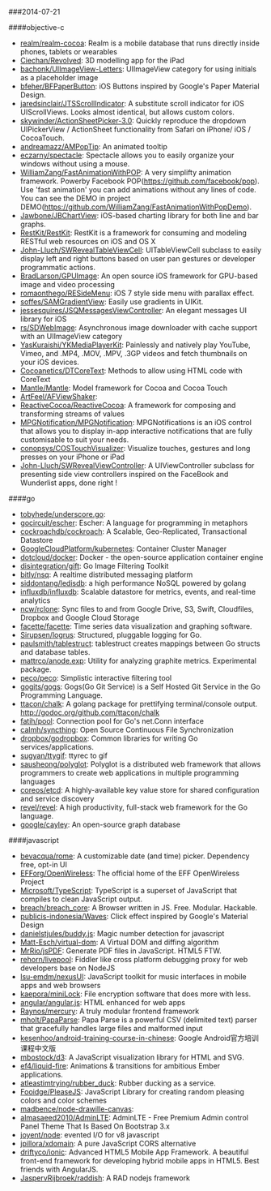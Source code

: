 ###2014-07-21

####objective-c
* [realm/realm-cocoa](https://github.com/realm/realm-cocoa): Realm is a mobile database that runs directly inside phones, tablets or wearables
* [Ciechan/Revolved](https://github.com/Ciechan/Revolved): 3D modelling app for the iPad
* [bachonk/UIImageView-Letters](https://github.com/bachonk/UIImageView-Letters): UIImageView category for using initials as a placeholder image
* [bfeher/BFPaperButton](https://github.com/bfeher/BFPaperButton): iOS Buttons inspired by Google's Paper Material Design.
* [jaredsinclair/JTSScrollIndicator](https://github.com/jaredsinclair/JTSScrollIndicator): A substitute scroll indicator for iOS UIScrollViews. Looks almost identical, but allows custom colors.
* [skywinder/ActionSheetPicker-3.0](https://github.com/skywinder/ActionSheetPicker-3.0): Quickly reproduce the dropdown UIPickerView / ActionSheet functionality from Safari on iPhone/ iOS / CocoaTouch.
* [andreamazz/AMPopTip](https://github.com/andreamazz/AMPopTip): An animated tooltip
* [eczarny/spectacle](https://github.com/eczarny/spectacle): Spectacle allows you to easily organize your windows without using a mouse.
* [WilliamZang/FastAnimationWithPOP](https://github.com/WilliamZang/FastAnimationWithPOP): A very simplifty animation framework. Powerby Facebook POP(https://github.com/facebook/pop). Use 'fast animation' you can add animations without any lines of code.  You can see the DEMO in project DEMO(https://github.com/WilliamZang/FastAnimationWithPopDemo).
* [Jawbone/JBChartView](https://github.com/Jawbone/JBChartView): iOS-based charting library for both line and bar graphs.
* [RestKit/RestKit](https://github.com/RestKit/RestKit): RestKit is a framework for consuming and modeling RESTful web resources on iOS and OS X
* [John-Lluch/SWRevealTableViewCell](https://github.com/John-Lluch/SWRevealTableViewCell): UITableViewCell subclass to easily display left and right buttons based on user pan gestures or developer programmatic actions.
* [BradLarson/GPUImage](https://github.com/BradLarson/GPUImage): An open source iOS framework for GPU-based image and video processing
* [romaonthego/RESideMenu](https://github.com/romaonthego/RESideMenu): iOS 7 style side menu with parallax effect.
* [soffes/SAMGradientView](https://github.com/soffes/SAMGradientView): Easily use gradients in UIKit.
* [jessesquires/JSQMessagesViewController](https://github.com/jessesquires/JSQMessagesViewController): An elegant messages UI library for iOS
* [rs/SDWebImage](https://github.com/rs/SDWebImage): Asynchronous image downloader with cache support with an UIImageView category
* [YasKuraishi/YKMediaPlayerKit](https://github.com/YasKuraishi/YKMediaPlayerKit): Painlessly and natively play YouTube, Vimeo, and .MP4, .MOV, .MPV, .3GP videos and fetch thumbnails on your iOS devices.
* [Cocoanetics/DTCoreText](https://github.com/Cocoanetics/DTCoreText): Methods to allow using HTML code with CoreText
* [Mantle/Mantle](https://github.com/Mantle/Mantle): Model framework for Cocoa and Cocoa Touch
* [ArtFeel/AFViewShaker](https://github.com/ArtFeel/AFViewShaker): 
* [ReactiveCocoa/ReactiveCocoa](https://github.com/ReactiveCocoa/ReactiveCocoa): A framework for composing and transforming streams of values
* [MPGNotification/MPGNotification](https://github.com/MPGNotification/MPGNotification): MPGNotifications is an iOS control that allows you to display in-app interactive notifications that are fully customisable to suit your needs.
* [conopsys/COSTouchVisualizer](https://github.com/conopsys/COSTouchVisualizer): Visualize touches, gestures and long presses on your iPhone or iPad
* [John-Lluch/SWRevealViewController](https://github.com/John-Lluch/SWRevealViewController): A UIViewController subclass for presenting side view controllers inspired on the FaceBook and Wunderlist apps, done right !

####go
* [tobyhede/underscore.go](https://github.com/tobyhede/underscore.go): 
* [gocircuit/escher](https://github.com/gocircuit/escher): Escher: A language for programming in metaphors
* [cockroachdb/cockroach](https://github.com/cockroachdb/cockroach): A Scalable, Geo-Replicated, Transactional Datastore
* [GoogleCloudPlatform/kubernetes](https://github.com/GoogleCloudPlatform/kubernetes): Container Cluster Manager
* [dotcloud/docker](https://github.com/dotcloud/docker): Docker - the open-source application container engine
* [disintegration/gift](https://github.com/disintegration/gift): Go Image Filtering Toolkit
* [bitly/nsq](https://github.com/bitly/nsq): A realtime distributed messaging platform
* [siddontang/ledisdb](https://github.com/siddontang/ledisdb): a high performance NoSQL powered by  golang
* [influxdb/influxdb](https://github.com/influxdb/influxdb): Scalable datastore for metrics, events, and real-time analytics
* [ncw/rclone](https://github.com/ncw/rclone): Sync files to and from Google Drive, S3, Swift, Cloudfiles, Dropbox and Google Cloud Storage
* [facette/facette](https://github.com/facette/facette): Time series data visualization and graphing software.
* [Sirupsen/logrus](https://github.com/Sirupsen/logrus): Structured, pluggable logging for Go.
* [paulsmith/tablestruct](https://github.com/paulsmith/tablestruct): tablestruct creates mappings between Go structs and database tables.
* [mattrco/anode.exp](https://github.com/mattrco/anode.exp): Utility for analyzing graphite metrics. Experimental package.
* [peco/peco](https://github.com/peco/peco): Simplistic interactive filtering tool
* [gogits/gogs](https://github.com/gogits/gogs): Gogs(Go Git Service) is a Self Hosted Git Service in the Go Programming Language.
* [ttacon/chalk](https://github.com/ttacon/chalk): A golang package for prettifying terminal/console output. http://godoc.org/github.com/ttacon/chalk
* [fatih/pool](https://github.com/fatih/pool): Connection pool for Go's net.Conn interface
* [calmh/syncthing](https://github.com/calmh/syncthing): Open Source Continuous File Synchronization
* [dropbox/godropbox](https://github.com/dropbox/godropbox): Common libraries for writing Go services/applications.
* [sugyan/ttygif](https://github.com/sugyan/ttygif): ttyrec to gif
* [sausheong/polyglot](https://github.com/sausheong/polyglot): Polyglot is a distributed web framework that allows programmers to create web applications in multiple programming languages
* [coreos/etcd](https://github.com/coreos/etcd): A highly-available key value store for shared configuration and service discovery
* [revel/revel](https://github.com/revel/revel): A high productivity, full-stack web framework for the Go language.
* [google/cayley](https://github.com/google/cayley): An open-source graph database

####javascript
* [bevacqua/rome](https://github.com/bevacqua/rome): A customizable date (and time) picker. Dependency free, opt-in UI
* [EFForg/OpenWireless](https://github.com/EFForg/OpenWireless): The official home of the EFF OpenWireless Project
* [Microsoft/TypeScript](https://github.com/Microsoft/TypeScript): TypeScript is a superset of JavaScript that compiles to clean JavaScript output.
* [breach/breach_core](https://github.com/breach/breach_core): A Browser written in JS. Free. Modular. Hackable.
* [publicis-indonesia/Waves](https://github.com/publicis-indonesia/Waves): Click effect inspired by Google's Material Design
* [danielstjules/buddy.js](https://github.com/danielstjules/buddy.js): Magic number detection for javascript
* [Matt-Esch/virtual-dom](https://github.com/Matt-Esch/virtual-dom): A Virtual DOM and diffing algorithm
* [MrRio/jsPDF](https://github.com/MrRio/jsPDF): Generate PDF files in JavaScript. HTML5 FTW.
* [rehorn/livepool](https://github.com/rehorn/livepool): Fiddler like cross platform debugging proxy for web developers base on NodeJS
* [lsu-emdm/nexusUI](https://github.com/lsu-emdm/nexusUI): JavaScript toolkit for music interfaces in mobile apps and web browsers
* [kaepora/miniLock](https://github.com/kaepora/miniLock): File encryption software that does more with less.
* [angular/angular.js](https://github.com/angular/angular.js): HTML enhanced for web apps
* [Raynos/mercury](https://github.com/Raynos/mercury): A truly modular frontend framework
* [mholt/PapaParse](https://github.com/mholt/PapaParse): Papa Parse is a powerful CSV (delimited text) parser that gracefully handles large files and malformed input
* [kesenhoo/android-training-course-in-chinese](https://github.com/kesenhoo/android-training-course-in-chinese): Google Android官方培训课程中文版
* [mbostock/d3](https://github.com/mbostock/d3): A JavaScript visualization library for HTML and SVG.
* [ef4/liquid-fire](https://github.com/ef4/liquid-fire): Animations & transitions for ambitious Ember applications.
* [atleastimtrying/rubber_duck](https://github.com/atleastimtrying/rubber_duck): Rubber ducking as a service.
* [Fooidge/PleaseJS](https://github.com/Fooidge/PleaseJS): JavaScript Library for creating random pleasing colors and color schemes
* [madbence/node-drawille-canvas](https://github.com/madbence/node-drawille-canvas): 
* [almasaeed2010/AdminLTE](https://github.com/almasaeed2010/AdminLTE): AdminLTE - Free Premium Admin control Panel Theme That Is Based On Bootstrap 3.x
* [joyent/node](https://github.com/joyent/node): evented I/O for v8 javascript
* [jpillora/xdomain](https://github.com/jpillora/xdomain): A pure JavaScript CORS alternative
* [driftyco/ionic](https://github.com/driftyco/ionic): Advanced HTML5 Mobile App Framework. A beautiful front-end framework for developing hybrid mobile apps in HTML5. Best friends with AngularJS.
* [JaspervRijbroek/raddish](https://github.com/JaspervRijbroek/raddish): A RAD nodejs framework
